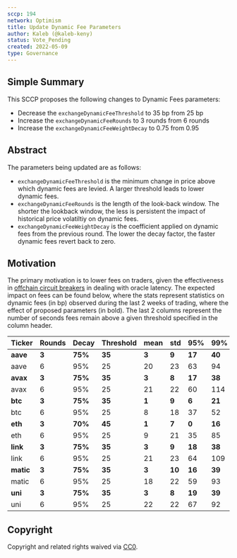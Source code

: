 ```yaml
---
sccp: 194
network: Optimism
title: Update Dynamic Fee Parameters
author: Kaleb (@kaleb-keny)
status: Vote_Pending
created: 2022-05-09
type: Governance
---
```


## Simple Summary

<!--"If you can't explain it simply, you don't understand it well enough." Provide a simplified and layman-accessible explanation of the SCCP.-->

This SCCP proposes the following changes to Dynamic Fees parameters:

- Decrease the `exchangeDynamicFeeThreshold` to 35 bp from 25 bp
- Increase the `exchangeDynamicFeeRounds` to 3 rounds from 6 rounds
- Increase the `exchangeDynamicFeeWeightDecay` to 0.75 from 0.95

## Abstract

<!--A short (~200 word) description of the variable change proposed.-->

The parameters being updated are as follows:

- `exchangeDynamicFeeThreshold` is the minimum change in price above which dynamic fees are levied. A larger threshold leads to lower dynamic fees.
- `exchangeDynamicFeeRounds` is the length of the look-back window. The shorter the lookback window, the less is persistent the impact of historical price volatiltiy on dynamic fees.
- `exchangeDynamicFeeWeightDecay` is the coefficient applied on dynamic fees from the previous round. The lower the decay factor, the faster dynamic fees revert back to zero.

## Motivation

<!--The motivation is critical for SCCPs that want to update variables within Synthetix. It should clearly explain why the existing variable is not incentive aligned. SCCP submissions without sufficient motivation may be rejected outright.-->

The primary motivation is to lower fees on traders, given the effectiveness in [offchain circuit breakers](https://sips.synthetix.io/sips/sip-231/) in dealing with oracle latency.
The expected impact on fees can be found below, where the stats represent statistics on dynamic fees (in bp) observed during the last 2 weeks of trading, where the effect of proposed parameters (in bold).
The last 2 columns represent the number of seconds fees remain above a given threshold specified in the column header.


| **Ticker** 	| **Rounds** 	| **Decay** 	| **Threshold** 	| **mean** 	| **std** 	| **95%** 	| **99%** 	| **>50bp** 	| **>100bp** 	|
|------------	|------------	|-----------	|---------------	|----------	|---------	|---------	|---------	|-----------	|------------	|
| **aave**   	| **3**      	| **75%**   	| **35**        	| **3**    	| **9**   	| **17**  	| **40**  	| **261**   	| **301**    	|
| aave       	| 6          	| 95%       	| 25            	| 20       	| 23      	| 63      	| 94      	| 464       	| 382        	|
| **avax**   	| **3**      	| **75%**   	| **35**        	| **3**    	| **8**   	| **17**  	| **38**  	| **200**   	| **61**     	|
| avax       	| 6          	| 95%       	| 25            	| 21       	| 22      	| 60      	| 114     	| 468       	| 327        	|
| **btc**    	| **3**      	| **75%**   	| **35**        	| **1**    	| **9**   	| **6**   	| **21**  	| **91**    	| **91**     	|
| btc        	| 6          	| 95%       	| 25            	| 8        	| 18      	| 37      	| 52      	| 638       	| 1561       	|
| **eth**    	| **3**      	| **70%**   	| **45**        	| **1**    	| **7**   	| **0**   	| **16**  	| **390**   	| **390**    	|
| eth        	| 6          	| 95%       	| 25            	| 9        	| 21      	| 35      	| 85      	| 691       	| 870        	|
| **link**   	| **3**      	| **75%**   	| **35**        	| **3**    	| **9**   	| **18**  	| **38**  	| **56**    	| **46**     	|
| link       	| 6          	| 95%       	| 25            	| 21       	| 23      	| 64      	| 109     	| 610       	| 376        	|
| **matic**  	| **3**      	| **75%**   	| **35**        	| **3**    	| **10**  	| **16**  	| **39**  	| **201**   	| **328**    	|
| matic      	| 6          	| 95%       	| 25            	| 18       	| 22      	| 59      	| 93      	| 634       	| 329        	|
| **uni**    	| **3**      	| **75%**   	| **35**        	| **3**    	| **8**   	| **19**  	| **39**  	| **84**    	| **60**     	|
| uni        	| 6          	| 95%       	| 25            	| 22       	| 22      	| 67      	| 92      	| 440       	| 336        	|
## Copyright

Copyright and related rights waived via [CC0](https://creativecommons.org/publicdomain/zero/1.0/).
